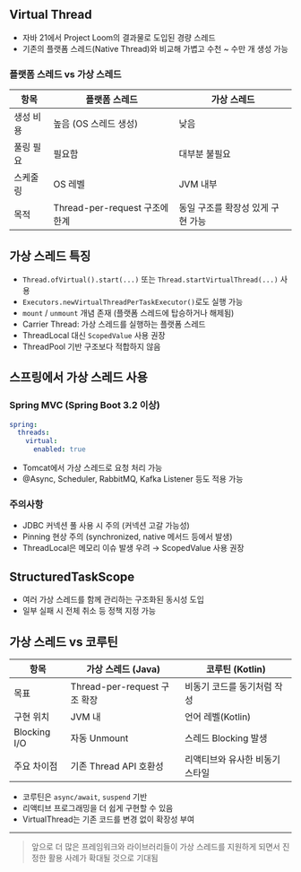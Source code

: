## Virtual Thread

- 자바 21에서 Project Loom의 결과물로 도입된 경량 스레드
- 기존의 플랫폼 스레드(Native Thread)와 비교해 가볍고 수천 ~ 수만 개 생성 가능

### 플랫폼 스레드 vs 가상 스레드

| 항목    | 플랫폼 스레드                   | 가상 스레드              |
|-------|---------------------------|---------------------|
| 생성 비용 | 높음 (OS 스레드 생성)            | 낮음                  |
| 풀링 필요 | 필요함                       | 대부분 불필요             |
| 스케줄링  | OS 레벨                     | JVM 내부              |
| 목적    | Thread-per-request 구조에 한계 | 동일 구조를 확장성 있게 구현 가능 |

## 가상 스레드 특징

- `Thread.ofVirtual().start(...)` 또는 `Thread.startVirtualThread(...)` 사용
- `Executors.newVirtualThreadPerTaskExecutor()`로도 실행 가능
- `mount` / `unmount` 개념 존재 (플랫폼 스레드에 탑승하거나 해제됨)
- Carrier Thread: 가상 스레드를 실행하는 플랫폼 스레드
- ThreadLocal 대신 `ScopedValue` 사용 권장
- ThreadPool 기반 구조보다 적합하지 않음

## 스프링에서 가상 스레드 사용

### Spring MVC (Spring Boot 3.2 이상)

```yaml
spring:
  threads:
    virtual:
      enabled: true
```

- Tomcat에서 가상 스레드로 요청 처리 가능
- @Async, Scheduler, RabbitMQ, Kafka Listener 등도 적용 가능

### 주의사항

- JDBC 커넥션 풀 사용 시 주의 (커넥션 고갈 가능성)
- Pinning 현상 주의 (synchronized, native 메서드 등에서 발생)
- ThreadLocal은 메모리 이슈 발생 우려 → ScopedValue 사용 권장

## StructuredTaskScope

- 여러 가상 스레드를 함께 관리하는 구조화된 동시성 도입
- 일부 실패 시 전체 취소 등 정책 지정 가능

## 가상 스레드 vs 코루틴

| 항목           | 가상 스레드 (Java)            | 코루틴 (Kotlin)      |
|--------------|--------------------------|-------------------|
| 목표           | Thread-per-request 구조 확장 | 비동기 코드를 동기처럼 작성   |
| 구현 위치        | JVM 내                    | 언어 레벨(Kotlin)     |
| Blocking I/O | 자동 Unmount               | 스레드 Blocking 발생   |
| 주요 차이점       | 기존 Thread API 호환성        | 리액티브와 유사한 비동기 스타일 |

- 코루틴은 `async/await`, `suspend` 기반
- 리액티브 프로그래밍을 더 쉽게 구현할 수 있음
- VirtualThread는 기존 코드를 변경 없이 확장성 부여

---

> 앞으로 더 많은 프레임워크와 라이브러리들이 가상 스레드를 지원하게 되면서 진정한 활용 사례가 확대될 것으로 기대됨
